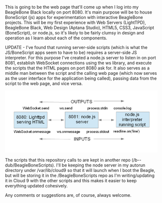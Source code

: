 This is going to be the web page that'll come up when I log into my BeagleBone Black locally on port 8080.  It's main purpose will be to house BoneScript (js) apps for experimentation with interactive BeagleBone projects.  This will be my first experience with Web Servers (LightTPD), BeagleBone Black, Web Design (Aptana Studio), HTML5, CSS3, JavaScript (BoneScript), or node.js, so it's likely to be fairly clumsy in design and operation as I learn about each of the components.  

UPDATE - I've found that running server-side scripts (which is what the JS/BoneScript apps seem to have to be) requires a server-side JS interpreter.  For this purpose I've created a node.js server to listen in on port 8081, establish WebSocket connections using the ws library, and execute the scripts that the HTML pages on port 8080 ask for.  It also serves as a middle man between the script and the calling web page (which now serves as the user interface for the application being called), passing data from the script to the web page, and vice versa.  

![alt tag](/img/Interoperations_Layout.bmp)


The scripts that this repository calls to are kept in another repo (/b--dub/BeagleBoneScripts).  I'll be keeping the node server in my autorun directory under /var/lib/cloud9 so that it will launch when I boot the Beagle, but will be storing it in the /BeagleBoneScripts repo as I'm writing/updating it in Cloud 9 with the other scripts and this makes it easier to keep everything updated cohesively.




Any comments or suggestions are, of course, always welcome.



